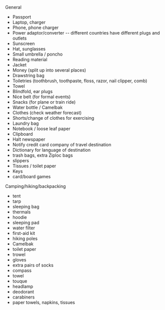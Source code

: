 General
- Passport
- Laptop, charger
- Phone, phone charger
- Power adaptor/converter -- different countries have different plugs and outlets
- Sunscreen
- Hat, sunglasses
- Small umbrella / poncho
- Reading material
- Jacket
- Money (split up into several places)
- Drawstring bag
- Toiletries (toothbrush, toothpaste, floss, razor, nail clipper, comb)
- Towel
- Blindfold, ear plugs
- Nice belt (for formal events)
- Snacks (for plane or train ride)
- Water bottle / Camelbak
- Clothes (check weather forecast)
- Shorts/change of clothes for exercising
- Laundry bag
- Notebook / loose leaf paper
- Clipboard
- Halt newspaper
- Notify credit card company of travel destination
- Dictionary for language of destination
- trash bags, extra Ziploc bags
- slippers
- Tissues / toilet paper
- Keys
- card/board games

Camping/hiking/backpacking
- tent
- tarp
- sleeping bag
- thermals
- hoodie
- sleeping pad
- water filter
- first-aid kit
- hiking poles
- Camelbak
- toilet paper
- trowel
- gloves
- extra pairs of socks
- compass
- towel
- touque
- headlamp
- deodorant
- carabiners
- paper towels, napkins, tissues